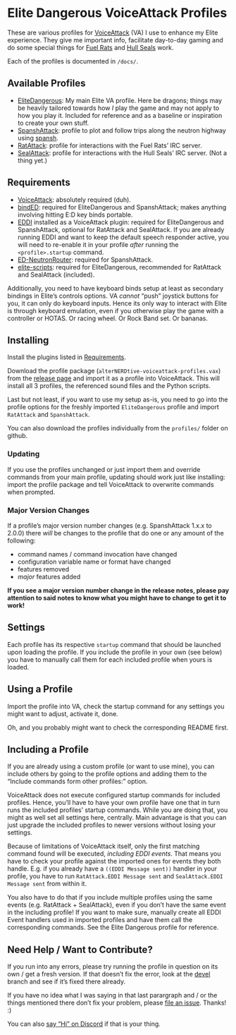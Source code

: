 # Elite Dangerous VoiceAttack Profiles #

These are various profiles for [VoiceAttack](https://voiceattack.com) (VA) I use 
to enhance my Elite experience. They give me important info, facilitate 
day-to-day gaming and do some special things for [Fuel 
Rats](https://fuelrats.com) and [Hull Seals](https://hullseals.space) work.

Each of the profiles is documented in `/docs/`.

## Available Profiles ##

* [EliteDangerous](docs/EliteDangerous.md): My main Elite VA profile. Here be 
  dragons; things may be heavily tailored towards how _I_ play the game and may 
  not apply to how you play it. Included for reference and as a baseline or 
  inspiration to create your own stuff.
* [SpanshAttack](docs/SpanshAttack.md): profile to plot and follow trips along 
  the neutron highway using [spansh](https://spansh.co.uk/plotter).
* [RatAttack](docs/RatAttack.md): profile for interactions with the Fuel Rats’ 
  IRC server.
* [SealAttack](docs/SealAttack.md): profile for interactions with the Hull 
  Seals’ IRC server. (Not a thing yet.)

## Requirements ##

* [VoiceAttack](https://voiceattack.com): absolutely required (duh).
* [bindED](https://forum.voiceattack.com/smf/index.php?topic=564.0): required 
  for EliteDangerous and SpanshAttack; makes anything involving hitting E:D key 
  binds portable.
* [EDDI](https://github.com/EDCD/EDDI) installed as a VoiceAttack plugin: 
  required for EliteDangerous and SpanshAttack, optional for RatAttack and 
  SealAttack. If you are already running EDDI and want to keep the default 
  speech responder active, you will need to re-enable it in your profile _after_ 
  running the `<profile>.startup` command.
* [ED-NeutronRouter](https://github.com/sc-pulgan/ED-NeutronRouter): required 
  for SpanshAttack.
* [elite-scripts](https://github.com/alterNERDtive/elite-scripts): required for 
  EliteDangerous, recommended for RatAttack and SealAttack (included).

Additionally, you need to have keyboard binds setup at least as secondary 
bindings in Elite’s controls options. VA _cannot_ “push” joystick buttons for 
you, it can only do keyboard inputs. Hence its only way to interact with Elite 
is through keyboard emulation, even if you otherwise play the game with 
a controller or HOTAS. Or racing wheel. Or Rock Band set. Or bananas.

## Installing ##

Install the plugins listed in [Requirements](#Requirements).

Download the profile package (`alterNERDtive-voiceattack-profiles.vax`) from the 
[release page](https://github.com/alterNERDtive/VoiceAttack-profiles/releases/latest)
and import it as a profile into VoiceAttack. This will install all 3 profiles, 
the referenced sound files and the Python scripts.

Last but not least, if you want to use my setup as-is, you need to go into the 
profile options for the freshly imported `EliteDangerous` profile and import 
`RatAttack` and `SpanshAttack`.

You can also download the profiles individually from the `profiles/` folder on 
github.

### Updating ###

If you use the profiles unchanged or just import them and override commands from 
your main profile, updating should work just like installing: import the profile 
package and tell VoiceAttack to overwrite commands when prompted.

### Major Version Changes ###

If a profile’s major version number changes (e.g. SpanshAttack 1.x.x to 2.0.0) 
there _will_ be changes to the profile that do one or any amount of the 
following:

* command names / command invocation have changed
* configuration variable name or format have changed
* features removed
* _major_ features added

**If you see a major version number change in the release notes, please pay 
attention to said notes to know what you might have to change to get it to 
work!**

## Settings ##

Each profile has its respective `startup` command that should be launched upon 
loading the profile. If you include the profile in your own (see below) you have 
to manually call them for each included profile when yours is loaded.

## Using a Profile ##

Import the profile into VA, check the startup command for any settings you might 
want to adjust, activate it, done.

Oh, and you probably might want to check the corresponding README first.

## Including a Profile ##

If you are already using a custom profile (or want to use mine), you can include 
others by going to the profile options and adding them to the “Include commands 
form other profiles:” option.

VoiceAttack does not execute configured startup commands for included profiles. 
Hence, you’ll have to have your own profile have one that in turn runs the 
included profiles’ startup commands. While you are doing that, you might as well 
set all settings here, centrally. Main advantage is that you can just upgrade 
the included profiles to newer versions without losing your settings.

Because of limitations of VoiceAttack itself, only the first matching command 
found will be executed, _including EDDI events_. That means you have to check 
your profile against the imported ones for events they both handle. E.g. if you 
already have a `((EDDI Message sent))` handler in your profile, you have to run 
`RatAttack.EDDI Message sent` and `SealAttack.EDDI Message sent` from within it.

You also have to do that if you include multiple profiles using the same events 
(e.g. RatAttack + SealAttack), even if you don’t have the same event in the 
including profile! If you want to make sure, manually create all EDDI Event 
handlers used in imported profiles and have them call the corresponding 
commands. See the Elite Dangerous profile for reference.

## Need Help / Want to Contribute? ##

If you run into any errors, please try running the profile in question on its 
own / get a fresh version. If that doesn’t fix the error, look at the 
[devel](https://github.com/alterNERDtive/VoiceAttack-profiles/tree/devel) branch 
and see if it’s fixed there already.

If you have no idea what I was saying in that last parargraph and / or the 
things mentioned there don’t fix your problem, please [file an 
issue](https://github.com/alterNERDtive/VoiceAttack-profiles/issues). Thanks! :)

You can also [say “Hi” on Discord](https://discord.gg/mD6dAb) if that is your 
thing.
